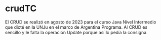 # crudTC
El CRUD se realizó en agosto de 2023 para el curso Java Nivel Intermedio que dicté en la UNJu en el marco de Argentina Programa. Al CRUD es sencillo y le falta la operación Update porque así lo pedía la consigna.
